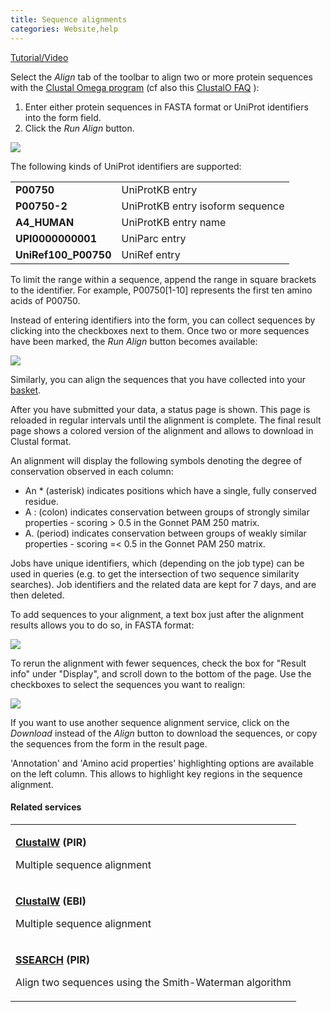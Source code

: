 ```yaml
---
title: Sequence alignments
categories: Website,help
---
```


<a href="https://www.youtube.com/watch?v=IAYFLfPQ0Gs" class="icon icon-generic namespaceIcons">Tutorial/Video</a>

Select the *Align* tab of the toolbar to align two or more protein sequences with the [Clustal Omega program](http://www.clustal.org/) (cf also this [ClustalO FAQ](http://www.ebi.ac.uk/Tools/msa/clustalo/help/faq.html) ):

1.  Enter either protein sequences in FASTA format or UniProt identifiers into the form field.
2.  Click the *Run Align* button.

![](https://github.com/ebi-uniprot/uniprot-manual/raw/main/images/align_form.png)

The following kinds of UniProt identifiers are supported:

|                       |                                  |
|:----------------------|:---------------------------------|
| **P00750**            | UniProtKB entry                  |
| **P00750-2**          | UniProtKB entry isoform sequence |
| **A4\_HUMAN**         | UniProtKB entry name             |
| **UPI0000000001**     | UniParc entry                    |
| **UniRef100\_P00750** | UniRef entry                     |

To limit the range within a sequence, append the range in square brackets to the identifier. For example, P00750\[1-10\] represents the first ten amino acids of P00750.

Instead of entering identifiers into the form, you can collect sequences by clicking into the checkboxes next to them. Once two or more sequences have been marked, the *Run Align* button becomes available:

![](https://github.com/ebi-uniprot/uniprot-manual/raw/main/images/align_select.png)

Similarly, you can align the sequences that you have collected into your [basket](http://www.uniprot.org/help/basket).

After you have submitted your data, a status page is shown. This page is reloaded in regular intervals until the alignment is complete. The final result page shows a colored version of the alignment and allows to download in Clustal format.

An alignment will display the following symbols denoting the degree of conservation observed in each column:

-   An \* (asterisk) indicates positions which have a single, fully conserved residue.
-   A : (colon) indicates conservation between groups of strongly similar properties - scoring &gt; 0.5 in the Gonnet PAM 250 matrix.
-   A. (period) indicates conservation between groups of weakly similar properties - scoring =&lt; 0.5 in the Gonnet PAM 250 matrix.

Jobs have unique identifiers, which (depending on the job type) can be used in queries (e.g. to get the intersection of two sequence similarity searches). Job identifiers and the related data are kept for 7 days, and are then deleted.

To add sequences to your alignment, a text box just after the alignment results allows you to do so, in FASTA format:

![](https://github.com/ebi-uniprot/uniprot-manual/raw/main/images/align_results2.png)

To rerun the alignment with fewer sequences, check the box for "Result info" under "Display", and scroll down to the bottom of the page. Use the checkboxes to select the sequences you want to realign:

![](https://github.com/ebi-uniprot/uniprot-manual/raw/main/images/align_results.png)

If you want to use another sequence alignment service, click on the *Download* instead of the *Align* button to download the sequences, or copy the sequences from the form in the result page.

'Annotation' and 'Amino acid properties' highlighting options are available on the left column. This allows to highlight key regions in the sequence alignment.

#### Related services

<table><colgroup><col style="width: 100%" /></colgroup><tbody><tr class="odd"><td><p><strong><a href="http://pir.georgetown.edu/pirwww/search/multaln.html">ClustalW</a> (PIR)</strong></p><p>Multiple sequence alignment</p></td></tr><tr class="even"><td><p><strong><a href="http://www.ebi.ac.uk/clustalw/index.html">ClustalW</a> (EBI)</strong></p><p>Multiple sequence alignment</p></td></tr><tr class="odd"><td><p><strong><a href="http://pir.georgetown.edu/pirwww/search/pairwise.html">SSEARCH</a> (PIR)</strong></p><p>Align two sequences using the Smith-Waterman algorithm</p></td></tr></tbody></table>
